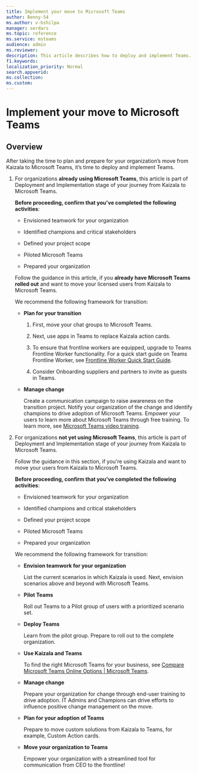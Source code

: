 ```yaml
---
title: Implement your move to Microsoft Teams 
author: Benny-54
ms.author: v-bshilpa
manager: serdars
ms.topic: reference
ms.service: msteams
audience: admin
ms.reviewer: 
description: This article describes how to deploy and implement Teams.  
f1.keywords:
localization_priority: Normal
search.appverid:
ms.collection:
ms.custom:
---
```


# Implement your move to Microsoft Teams 

## Overview 

After taking the time to plan and prepare for your organization’s move from Kaizala to Microsoft Teams, it’s time to deploy and implement Teams.
 
1. For organizations **already using Microsoft Teams**, this article is part of Deployment and Implementation stage of your journey from Kaizala to Microsoft Teams.  

   **Before proceeding, confirm that you've completed the following activities**: 
   
   - Envisioned teamwork for your organization  
   
   - Identified champions and critical stakeholders 
   
   - Defined your project scope  
   
   - Piloted Microsoft Teams 
   
   - Prepared your organization 

   Follow the guidance in this article, if you **already have Microsoft Teams rolled out** and want to move your licensed users from Kaizala to Microsoft Teams. 
   
   We recommend the following framework for transition:  
   
    - **Plan for your transition** 
   
      1. First, move your chat groups to Microsoft Teams.  
    
      2. Next, use apps in Teams to replace Kaizala action cards. 
    
      3. To ensure that frontline workers are equipped, upgrade to Teams Frontline Worker functionality.  For a quick start guide on Teams Frontline Worker, see [Frontline Worker Quick Start Guide](https://docs.microsoft.com/microsoftteams/flw-quickstart).  
    
      4. Consider Onboarding suppliers and partners to invite as guests in Teams.  
  
    - **Manage change**  
   
      Create a communication campaign to raise awareness on the transition project. Notify your organization of the change and identify champions to drive adoption of Microsoft Teams. Empower your users to learn more about Microsoft Teams through free training. To learn more, see [Microsoft Teams video training](https://support.microsoft.com/en-us/office/microsoft-teams-video-training-4f108e54-240b-4351-8084-b1089f0d21d7?ui=en-us&rs=en-us&ad=us).   
 
2. For organizations **not yet using Microsoft Teams**, this article is part of Deployment and Implementation stage of your journey from Kaizala to Microsoft Teams.  

   Follow the guidance in this section, if you're using Kaizala and want to move your users from Kaizala to Microsoft Teams.
   
   **Before proceeding, confirm that you've completed the following activities**: 
   
   - Envisioned teamwork for your organization 
    
   - Identified champions and critical stakeholders 
   
   - Defined your project scope  
   
   - Piloted Microsoft Teams
    
   - Prepared your organization  
   
   We recommend the following framework for transition: 
   
   - **Envision teamwork for your organization** 
   
     List the current scenarios in which Kaizala is used. Next, envision scenarios above and beyond with Microsoft Teams.  

   - **Pilot Teams**
   
     Roll out Teams to a Pilot group of users with a prioritized scenario set. 

   - **Deploy Teams** 
   
     Learn from the pilot group. Prepare to roll out to the complete organization.  

   - **Use Kaizala and Teams**  
   
     To find the right Microsoft Teams for your business, see [Compare Microsoft Teams Online Options | Microsoft Teams](https://www.microsoft.com/en-us/microsoft-teams/compare-microsoft-teams-options). 

   - **Manage change** 
   
     Prepare your organization for change through end-user training to drive adoption. IT Admins and Champions can drive efforts to influence positive change management on the move.  

   - **Plan for your adoption of Teams**

     Prepare to move custom solutions from Kaizala to Teams, for example, Custom Action cards. 
     
   - **Move your organization to Teams** 
   
     Empower your organization with a streamlined tool for communication from CEO to the frontline! 
     
